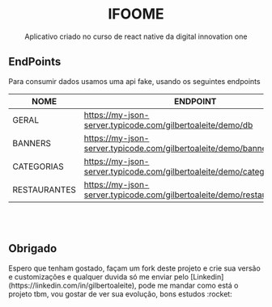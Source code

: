 <!-- @format -->

<h1 align="center">
    IFOOME
</h1>


<p align="center">
    Aplicativo criado no curso de react native da digital innovation one
</p>

## EndPoints

<p>Para consumir dados usamos uma api fake, usando os seguintes endpoints<p>

| NOME         | ENDPOINT                                                                 |
| ------------ | ------------------------------------------------------------------------ |
| GERAL        | https://my-json-server.typicode.com/gilbertoaleite/demo/db               |
| BANNERS      | https://my-json-server.typicode.com/gilbertoaleite/demo/banner_principal |
| CATEGORIAS   | https://my-json-server.typicode.com/gilbertoaleite/demo/categorias       |
| RESTAURANTES | https://my-json-server.typicode.com/gilbertoaleite/demo/restaurantes     |

<br>
<br>

## Obrigado

<p>Espero que tenham gostado, façam um fork deste projeto e crie sua versão e customizações e qualquer duvida só me enviar pelo [Linkedin](https://linkedin.com/in/gilbertoaleite), pode me mandar como está o projeto tbm, vou gostar de ver sua evolução, bons estudos :rocket:
</p>

